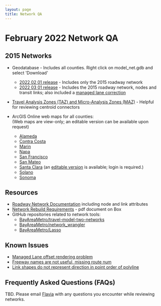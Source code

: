 ```yaml
---
layout: page
title: Network QA
---
```

# February 2022 Network QA

## 2015 Networks

* Geodatabase - Includes all counties. Right click on model_net.gdb and select 'Download'
  * [2022 02 01 release](https://mtcdrive.box.com/s/j0gd3suiefdlebkn6v2jpws87aq3cmec) - Includes only the 2015 roadway network
  * [2022 03 01 release](https://mtcdrive.box.com/s/y0p4twyu3nkm1rg4u6vk6miksvzduhuf) - Includes the 2015 roadway network, nodes and transit links; also included a [managed lane correction](https://github.com/BayAreaMetro/travel-model-two-networks/issues/53)

* [Travel Analysis Zones (TAZ) and Micro-Analysis Zones (MAZ)](https://mtcdrive.app.box.com/folder/157365053902?s=xpwx5kl55acdceha9ol7vhhrqlyjlsx6) - Helpful for reviewing centroid connectors

* ArcGIS Online web maps for all counties:  
  (Web maps are view-only; an editable version can be available upon request)

  * [Alameda](https://mtc.maps.arcgis.com/home/webmap/viewer.html?webmap=d21c975d3b384e2c8a8e3ee6b4a4fd52)
  * [Contra Costa](https://arcg.is/0zy0zq)
  * [Marin](https://arcg.is/0TnPT50)
  * [Napa](https://arcg.is/1einHf)
  * [San Francisco](https://arcg.is/0fX48u)
  * [San Mateo](https://arcg.is/r0XP0)
  * [Santa Clara](https://arcg.is/1rzbCL0) (an [editable version](https://arcg.is/1POXza) is available; login is required.)
  * [Solano](https://arcg.is/H1zKW)
  * [Sonoma](https://arcg.is/OTCGz)

## Resources

* [Roadway Network Documentation](/travel-model-two/input/#roadway-network) including node and link attributes
* [Network Rebuild Requirements](https://mtcdrive.box.com/s/mrunshse2ygf7sfvkt695gzshfpascz5) - pdf document on Box
* GitHub repositories related to network tools:
  * [BayAreaMetro/travel-model-two-networks](https://github.com/BayAreaMetro/travel-model-two-networks/tree/develop)
  * [BayAreaMetro/network_wrangler](https://github.com/BayAreaMetro/network_wrangler/tree/generic_agency)
  * [BayAreaMetro/Lasso](https://github.com/BayAreaMetro/Lasso/tree/mtc_parameters)

## Known Issues

* [Managed Lane offset rendering problem](https://github.com/BayAreaMetro/travel-model-two-networks/issues/57)
* [Freeway names are not useful, missing route num](https://github.com/BayAreaMetro/travel-model-two-networks/issues/55)
* [Link shapes do not represent direction in point order of polyline](https://github.com/BayAreaMetro/travel-model-two-networks/issues/56)

## Frequently Asked Questions (FAQs)

TBD.  Please email [Flavia](mailto:ftsang@bayareametro.gov) with any questions you encounter while reviewing networks.
